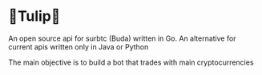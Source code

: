 <h1>🌷Tulip🌷</h1>

An open source api for surbtc (Buda) written in Go. An alternative for current apis written only in Java or Python

The main objective is to build a bot that trades with main cryptocurrencies
